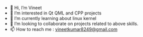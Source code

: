 - 👋 Hi, I’m Vineet
- 👀 I’m interested in Qt QML and CPP projects
- 🌱 I’m currently learning about linux kernel
- 💞️ I’m looking to collaborate on projects related to above skills.
- 📫 How to reach me : vineetkumar8249@gmail.com


<!---
vineetkumardev/vineetkumardev is a ✨ special ✨ repository because its `README.md` (this file) appears on your GitHub profile.
You can click the Preview link to take a look at your changes.
--->
